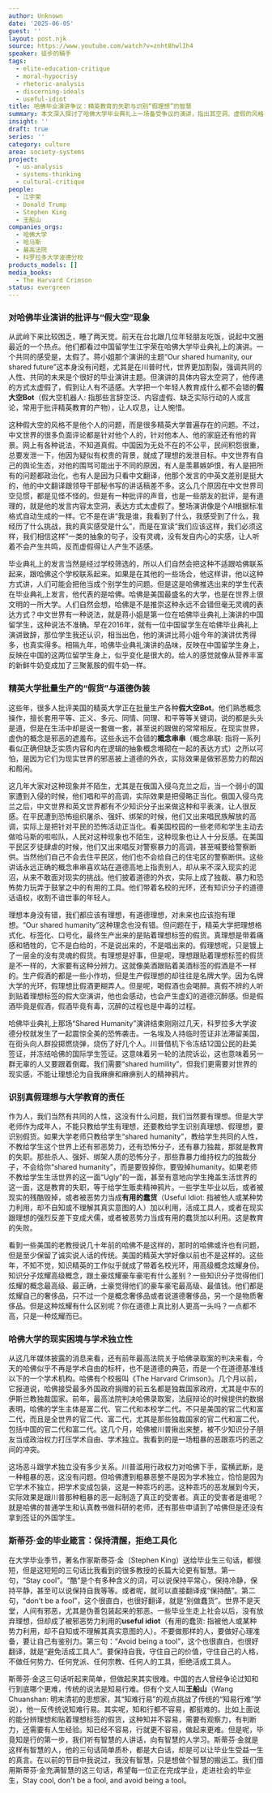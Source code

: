 ```yaml
---
author: Unknown
date: '2025-06-05'
guest: ''
layout: post.njk
source: https://www.youtube.com/watch?v=znht8hwlIh4
speaker: 徒步的騎手
tags:
  - elite-education-critique
  - moral-hypocrisy
  - rhetoric-analysis
  - discerning-ideals
  - useful-idiot
title: 哈佛毕业演讲争议：精英教育的失职与识别“假理想”的智慧
summary: 本文深入探讨了哈佛大学毕业典礼上一场备受争议的演讲，指出其空洞、虚假的风格反映出精英大学普遍存在的“假大空”教育问题。作者批评这种“永远正确”的概念串联，认为它们可能成为现实世界邪恶的遮羞布，并揭示了部分知识分子炫耀“道德奢侈品”的现象。文章还分析了哈佛大学在学术独立性方面的挑战，并引用斯蒂芬·金的毕业箴言，强调毕业生应保持清醒、识别真假理想，避免沦为“有用的蠢货”或工具人。
insight: ''
draft: true
series: ''
category: culture
area: society-systems
project:
  - us-analysis
  - systems-thinking
  - cultural-critique
people:
  - 江宇荣
  - Donald Trump
  - Stephen King
  - 王船山
companies_orgs:
  - 哈佛大学
  - 哈马斯
  - 最高法院
  - 科罗拉多大学波德分校
products_models: []
media_books:
  - The Harvard Crimson
status: evergreen
---
```


### 对哈佛毕业演讲的批评与“假大空”现象

从武岭下来比较困乏，睡了两天觉。前天在台北跟几位年轻朋友吃饭，说起中文圈最近的一个热点。他们都看过中国留学生江宇荣在哈佛大学毕业典礼上的演讲。一个共同的感受是，太假了。蒋小姐那个演讲的主题“Our shared humanity, our shared future”这本身没有问题，尤其是在川普时代，世界更加割裂，强调共同的人性、共同的未来是个很好的毕业演讲主题。但演讲的具体内容太空洞了，他传递的方式太虚假了，假到让人有不适感。大学把一个年轻人教育成什么都不会错的**假大空Bot**（假大空机器人: 指那些言辞空泛、内容虚假、缺乏实际行动的人或言论，常用于批评精英教育的产物），让人叹息，让人惋惜。

这种假大空的风格不是他个人的问题，而是很多精英大学普遍存在的问题。不过，中文世界的很多负面评论都是针对他个人的，针对他本人、他的家庭还有他的背景。网上有各种说法，不知道真假。中国因为无处不在的不公平，民间积怨很重，总要发泄一下，他因为疑似有权贵的背景，就成了理想的发泄目标。中文世界有自己的舆论生态，对他的围骂可能出于不同的原因，有人是羡慕嫉妒恨，有人是把所有的问题都政治化，也有人是因为只看中文翻译，他那个发言的中英文差别是挺大的，他的中文翻译跟领导干部秘书写的讲话稿差不多。这么几个原因在中文世界司空见惯，都是见怪不怪的。但是有一种批评的声音，也是一些朋友的批评，是有道理的，就是他的发言内容太空洞，表达方式太虚假了。整场演讲像是个AI根据标准格式自动生成的一样。它不是在讲“我是谁，我看到了什么，我感受到了什么，我经历了什么挑战，我的真实感受是什么”，而是在宣读“我们应该这样，我们必须这样，我们相信这样”一类的抽象的句子，没有灵魂，没有发自内心的实感，让人听着不会产生共鸣，反而虚假得让人产生不适感。

毕业典礼上的发言当然是经过学校筛选的，所以人们自然会把这种不适跟哈佛联系起来，跟哈佛这个学校联系起来。如果是在其他的一些场合，他这样讲，他以这种方式讲，人们可能会把他当成个别学生的问题。但是这是哈佛推选出来的学生代表在毕业典礼上发言，他代表的是哈佛。哈佛是美国最盛名的大学，也是在世界上很文明的一所大学。人们自然会想，哈佛是不是推崇这种永远不会错但毫无灵魂的表达方式？中文世界有一种说法，就是蒋小姐是第一位在哈佛毕业典礼上演讲的中国留学生，这种说法不准确。早在2016年，就有一位中国留学生在哈佛毕业典礼上演讲致辞，那位学生我还认识，相当出色，他的演讲比蒋小姐今年的演讲优秀得多，也真实得多。相隔九年，哈佛毕业典礼演讲的品味，反映在中国留学生身上，反映在中国的这两位留学生身上，似乎变化是很大的。给人的感觉就像从营养丰富的新鲜牛奶变成加了三聚氰胺的假牛奶一样。

### 精英大学批量生产的“假货”与道德伪装

这些年，很多人批评美国的精英大学正在批量生产各种**假大空Bot**。他们熟悉概念操作，擅长套用平等、正义、多元、同情、同理、和平等等关键词，说的都是头头是道，但是在生活中却是说一套做一套，甚至说的跟做的常常相反。在现实世界，虚伪的概念是邪恶的遮羞布。这些永远不会错的**概念串串**（概念串联: 指将一系列看似正确但缺乏实质内容和内在逻辑的抽象概念堆砌在一起的表达方式）之所以可怕，是因为它们为现实世界的邪恶披上道德的外衣，实际效果是做邪恶势力的帮凶和帮闲。

这几年大家对这种现象并不陌生，尤其是在俄国入侵乌克兰之后，当一个弱小的国家遭到入侵的时候，他们唱和平的高调，实际效果是把侵略正当化。俄国入侵乌克兰之后，中文世界和英文世界都有不少知识分子出来做这种和平表演，让人很反感。在平民遭到恐怖组织屠杀、强奸、绑架的时候，他们又出来唱民族解放的高调，实际上是把针对平民的恐怖活动正当化。看美国校园的一些老师和学生主动去做哈马斯的啦啦队，人民对这种现象也不陌生，这种现象也让人十分反感。在美国平民区歹徒肆虐的时候，他们又出来唱反对警察暴力的高调，甚至喊要给警察断供。当然他们自己不会去住平民区，他们也不会给自己的住宅区的警察断供。这些讲话永远正确的概念串串喜欢站在道德高地上指责别人，却从来不深入现实的泥沼，从来不敢面对现实的挑战。他们披着道德的外衣，实际上成了独裁、暴力和恐怖势力玩弄于鼓掌之中的有用的工具。他们带着名校的光环，还有知识分子的道德话语权，收割不谙世事的年轻人。

理想本身没有错，我们都应该有理想，有道德理想，对未来也应该抱有理想。“Our shared humanity”这种理念也没有错。但问题在于，精英大学把理想格式化、标签化、口号化，最终生产出来的是贴着理想标签的假货。真理想是带着痛感和牺牲的，它不是白给的，不是说出来的，不是唱出来的。假理想呢，只是镀上了一层金的没有灵魂的假货。有理想是好事，但是呢，理想跟贴着理想标签的假货是不一样的，大家要有这种分辨力。这就像美酒跟贴着美酒标签的假酒是不一样的。生产假酒的都是一些小作坊，但是生产假理想的却往往是名牌大学。因为名牌大学的光环，假理想比假酒更糊弄人。但是呢，喝假酒也会喝醉。真假不辨的人听到贴着理想标签的假大空演讲，他也会感动，也会产生虚幻的道德沉醉感。但是假酒毕竟是假酒，假酒毕竟有毒，沉醉的过程也是中毒的过程。

哈佛毕业典礼上那场“Shared Humanity”演讲结束刚刚过几天，科罗拉多大学波德分校就发生了一起震惊全美的恐怖袭击。一名埃及人持临时签证非法滞留美国，在街头向人群投掷燃烧弹，烧伤了好几个人。川普借机下令冻结12国公民的赴美签证，并冻结哈佛的国际学生签证。这意味着另一轮的法院诉讼，这也意味着另一群无辜的人又要跟着倒霉。我们需要“shared humility”，但我们更需要对世界的现实感，不能让理想沦为自我麻痹和麻痹别人的精神鸦片。

### 识别真假理想与大学教育的责任

作为人，我们当然有共同的人性，这没有什么问题，我们当然要有理想。但是大学老师作为成年人，不能只教给学生有理想，还要教给学生识别真理想、假理想，要识别假货。如果大学老师只教给学生“shared humanity”，教给学生共同的人性，不教给学生这个世界上还有邪恶势力，还有恐怖分子，还有暴力独裁，那就是教育的失职。那些杀人、强奸、绑架人质的恐怖分子，那些靠暴力维持权力的独裁分子，不会给你“shared humanity”，而是要毁掉你，要毁掉humanity。如果老师不教给学生生活世界的这一面“Ugly”的一面，甚至有意地向学生掩盖生活世界的这一面，这是教育的失职，等于给学生贩卖精神鸦片。一些学生毕业以后，或者被现实的残酷毁掉，或者被恶势力当成**有用的蠢货**（Useful Idiot: 指被他人或某种势力利用，却不自知或不理解其真实意图的人）加以利用，活成工具人，或者在现实跟理想的强烈反差下变成犬儒，或者被恶势力当成有用的蠢货加以利用。这是教育的失败。

看到一些美国的老教授说几十年前的哈佛不是这样的，那时的哈佛或许也有问题，但是至少保留了诚实说人话的传统。美国的精英大学好像以前也不是这样的。这些年，不知不觉，知识精英的工作似乎就成了带着名校光环，用高级概念炫耀身份。知识分子炫耀高级概念，跟土豪炫耀豪车豪宅有什么差别？一些知识分子觉得他们炫耀的概念最高级、最正确，土豪觉得他们的豪车豪宅最高级、最值钱。他们都是炫耀自己的奢侈品，只不过一个是概念奢侈品或者说道德奢侈品，另一个是物质奢侈品。但是这种炫耀有什么区别呢？你在道德上真比别人更高一头吗？一点都不高，只是一种炫耀而已。

### 哈佛大学的现实困境与学术独立性

从这几年媒体披露的消息来看，还有前年最高法院关于哈佛录取案的判决来看，今天的哈佛似乎不再是学术自由的标杆，也不是道德的典范，而是一个在道德基准线以下的一个学术机构。哈佛有个校报叫《The Harvard Crimson》。几个月以前，它报道说，哈佛接受最多外国政府捐赠的前五名都是独裁国家政府，尤其是中东的伊斯兰教独裁国家。前年，最高法院判决哈佛录取案，法庭辩论的时候提供的数据表明，哈佛的学生主体是富二代、官二代和本校学二代。不只是美国的官二代和富二代，而且是全世界的官二代、富二代，尤其是那些独裁国家的官二代和富二代，包括中国的官二代和富二代。这几个月，哈佛被川普揪出来整，被不少知识分子朋友当成政治权力打压学术自由、学术独立。我看到的是一场粗暴的恶跟乖巧的恶之间的冲突。

这场恶斗跟学术独立没有多少关系。川普滥用行政权力对哈佛下手，蛮横武断，是一种粗暴的恶，这没有问题。但哈佛遭到粗暴恶整不是因为学术独立，恰恰是因为它学术不独立，把学术变成包装，这是一种乖巧的恶。这种乖巧的恶发展到今天，实际效果是跟川普那种粗暴的恶一起制造了真正的受害者。真正的受害者是谁呢？就是哈佛的普通学生和认真教书做科研的老师，还有那些申请到了哈佛但是还没有拿到签证的外国学生。

### 斯蒂芬·金的毕业箴言：保持清醒，拒绝工具化

在大学毕业季节，著名作家斯蒂芬·金（Stephen King）送给毕业生三句话，都很短，但是这短短的三句话比我看到的很多教授的长篇大论更有智慧。第一句，“Stay cool”。“酷”是个有多种含义的词，可以说保持平常心，保持冷静，保持平静，甚至可以说保持自我等等。或者呢，就可以直接翻译成“保持酷”。第二句，“don't be a fool”，这个很直白，也很好翻译，就是“别做蠢货”。世界不是天堂，人间有邪恶，尤其是伪善包装起来的邪恶。一些毕业生走上社会以后，没有放弃理想，但却成了被邪恶势力利用的**useful idiot**（有用的蠢货: 指被他人或某种势力利用，却不自知或不理解其真实意图的人）。不要做那样的人，要做好心理准备，要让自己有鉴别力。第三句：“Avoid being a tool”，这个也很直白，也很好翻译，就是“避免活成工具人”。要保持自我，守住自己的价值，守住自己的人格，不做任何势力、任何党派、任何宗教、任何人的工具，拒绝活成工具人。

斯蒂芬·金这三句话听起来简单，但做起来其实很难。中国的古人曾经争论过知和行到底哪个更难，传统的说法是知易行难。但有个文人叫**王船山**（Wang Chuanshan: 明末清初的思想家，其“知难行易”的观点挑战了传统的“知易行难”学说），他一反传统说知难行易。其实呢，知和行都不容易，都挺难的。比如上面说的能分辨理想和贴着理想标签的假货，这种知并不容易，需要有观察力，有判断力，还需要有人生经验。知已经不容易，行就更不容易，做起来更难。但是呢，毕竟知是行的第一步，我们听有智慧的人讲话，向有智慧的人学习。斯蒂芬·金就是这样有智慧的人，他的三句话简单质朴，都是大白话，却是可以让毕业生受益一生的真言。在以前的节目中我说过，我没有智慧，只是想做个智慧的搬运工。我们借用斯蒂芬·金充满智慧的这三句话，希望每一位正在完成学业，走进社会的毕业生，Stay cool, don't be a fool, and avoid being a tool。